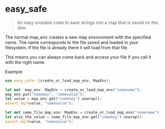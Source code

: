 # easy_safe

> An easy unstable crate to save strings into a map that is saved on the disk.

 The normal map_env creates a new map environment with the specified name.
 The name corresponds to the file saved and loaded in your filesystem.
 If the file is already there it will load from that file.

 This means you can always come back and access your file if you call it with the right name

Example

```rust
use easy_safe::{create_or_load_map_env, MapEnv};
  
let mut  map_env: MapEnv = create_or_load_map_env("somename");
map_env.put("somekey", "somevalue");
let value = map_env.get("somekey").unwrap();
assert_eq!(value, "somevalue");
    
let mut same_file_map_env: MapEnv = create_or_load_map_env("somename");
let also_the_value = same_file_map_env.get("somekey").unwrap();
assert_eq!(value, "somevalue");
```
